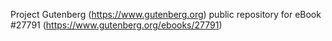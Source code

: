 Project Gutenberg (https://www.gutenberg.org) public repository for eBook #27791 (https://www.gutenberg.org/ebooks/27791)
